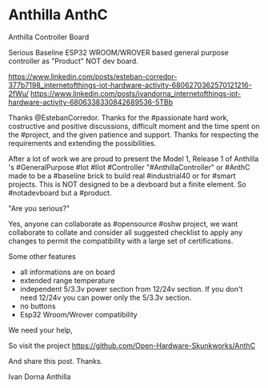 # Anthilla AnthC
Anthilla Controller Board

Serious Baseline ESP32 WROOM/WROVER based general purpose controller as "Product" NOT dev board.

https://www.linkedin.com/posts/esteban-corredor-377b7198_internetofthings-iot-hardware-activity-6806270362570121216-2fWu/
https://www.linkedin.com/posts/ivandorna_internetofthings-iot-hardware-activity-6806338330842689536-5TBb

Thanks @EstebanCorredor. Thanks for the #passionate hard work, costructive and positive discussions, difficult moment and the time spent on the #project, and the given patience and support. Thanks for respecting the requirements and extending the possibilities.

After a lot of work we are proud to present the Model 1, Release 1 of Anthilla 's #GeneralPurpose #Iot #IIot #Controller "#AnthillaController" or #AnthC made to be a #baseline brick to build real #industrial40 or for #smart projects. This is NOT designed to be a devboard but a finite element. So #notadevboard but a #product.

"Are you serious?"

Yes, anyone can collaborate as #opensource #oshw project, we want collaborate to collate and consider all suggested checklist to apply any changes to permit the compatibility with a large set of certifications.

Some other features
- all informations are on board
- extended range temperature
- independent 5/3.3v power section from 12/24v section. If you don't need 12/24v you can power only the 5/3.3v section.
- no buttons
- Esp32 Wroom/Wrover compatibility

We need your help,

So visit the project https://github.com/Open-Hardware-Skunkworks/AnthC

And share this post.
Thanks.

Ivan Dorna
Anthilla
